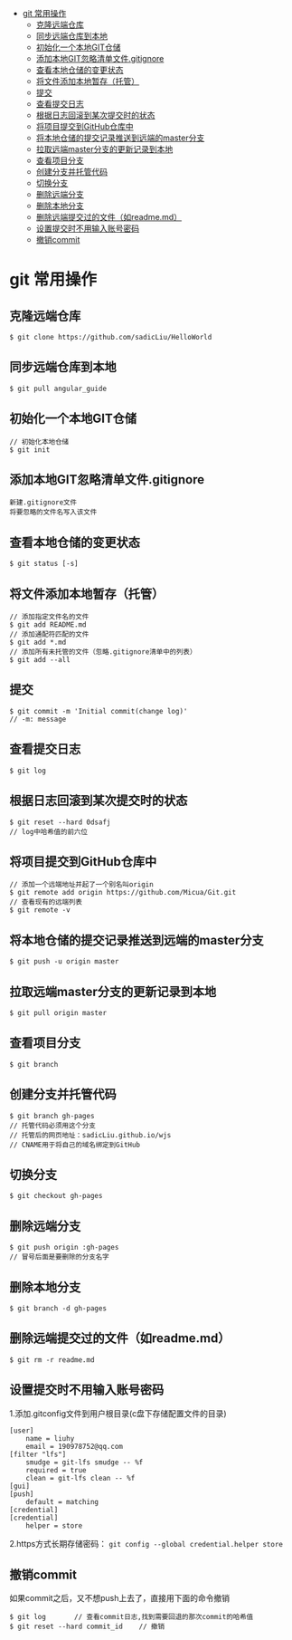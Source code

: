 <!-- TOC depthFrom:1 depthTo:6 withLinks:1 updateOnSave:1 orderedList:0 -->

- [git 常用操作](#git-常用操作)
	- [克隆远端仓库](#克隆远端仓库)
	- [同步远端仓库到本地](#同步远端仓库到本地)
	- [初始化一个本地GIT仓储](#初始化一个本地git仓储)
	- [添加本地GIT忽略清单文件.gitignore](#添加本地git忽略清单文件gitignore)
	- [查看本地仓储的变更状态](#查看本地仓储的变更状态)
	- [将文件添加本地暂存（托管）](#将文件添加本地暂存托管)
	- [提交](#提交)
	- [查看提交日志](#查看提交日志)
	- [根据日志回滚到某次提交时的状态](#根据日志回滚到某次提交时的状态)
	- [将项目提交到GitHub仓库中](#将项目提交到github仓库中)
	- [将本地仓储的提交记录推送到远端的master分支](#将本地仓储的提交记录推送到远端的master分支)
	- [拉取远端master分支的更新记录到本地](#拉取远端master分支的更新记录到本地)
	- [查看项目分支](#查看项目分支)
	- [创建分支并托管代码](#创建分支并托管代码)
	- [切换分支](#切换分支)
	- [删除远端分支](#删除远端分支)
	- [删除本地分支](#删除本地分支)
	- [删除远端提交过的文件（如readme.md）](#删除远端提交过的文件如readmemd)
	- [设置提交时不用输入账号密码](#设置提交时不用输入账号密码)
	- [撤销commit](#撤销commit)

<!-- /TOC -->

# git 常用操作

## 克隆远端仓库
```
$ git clone https://github.com/sadicLiu/HelloWorld
```

## 同步远端仓库到本地
```
$ git pull angular_guide
```

## 初始化一个本地GIT仓储
```
// 初始化本地仓储
$ git init
```

## 添加本地GIT忽略清单文件.gitignore
```
新建.gitignore文件
将要忽略的文件名写入该文件
```

## 查看本地仓储的变更状态
```
$ git status [-s]
```

## 将文件添加本地暂存（托管）
```
// 添加指定文件名的文件
$ git add README.md
// 添加通配符匹配的文件
$ git add *.md
// 添加所有未托管的文件（忽略.gitignore清单中的列表）
$ git add --all
```

## 提交
```
$ git commit -m 'Initial commit(change log)'
// -m: message
```

## 查看提交日志
```
$ git log
```

## 根据日志回滚到某次提交时的状态
```
$ git reset --hard 0dsafj
// log中哈希值的前六位
```

## 将项目提交到GitHub仓库中
```
// 添加一个远端地址并起了一个别名叫origin
$ git remote add origin https://github.com/Micua/Git.git
// 查看现有的远端列表
$ git remote -v
```

## 将本地仓储的提交记录推送到远端的master分支
```
$ git push -u origin master
```

## 拉取远端master分支的更新记录到本地
```
$ git pull origin master
```

## 查看项目分支
```
$ git branch
```

## 创建分支并托管代码
```
$ git branch gh-pages
// 托管代码必须用这个分支
// 托管后的网页地址：sadicLiu.github.io/wjs
// CNAME用于将自己的域名绑定到GitHub
```

## 切换分支
```
$ git checkout gh-pages
```

## 删除远端分支
```
$ git push origin :gh-pages
// 冒号后面是要删除的分支名字
```

## 删除本地分支
```
$ git branch -d gh-pages
```

## 删除远端提交过的文件（如readme.md）
```
$ git rm -r readme.md
```

## 设置提交时不用输入账号密码
1.添加.gitconfig文件到用户根目录(c盘下存储配置文件的目录)
```
[user]
    name = liuhy
    email = 190978752@qq.com
[filter "lfs"]
    smudge = git-lfs smudge -- %f
    required = true
    clean = git-lfs clean -- %f
[gui]
[push]
    default = matching
[credential]
[credential]
    helper = store
```
2.https方式长期存储密码：
`git config --global credential.helper store`

## 撤销commit
如果commit之后，又不想push上去了，直接用下面的命令撤销
```
$ git log       // 查看commit日志,找到需要回退的那次commit的哈希值
$ git reset --hard commit_id    // 撤销
```
